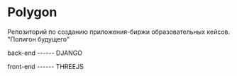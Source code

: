 # Polygon
Репозиторий по созданию приложения-биржи образовательных кейсов. "Полигон будущего"

back-end ------ DJANGO

front-end ------ THREEJS

